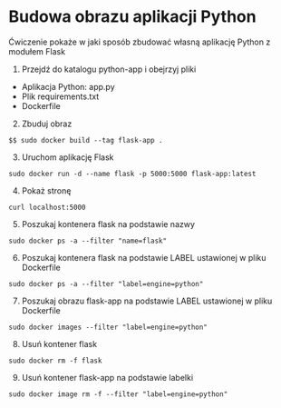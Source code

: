 # Budowa obrazu aplikacji Python
Ćwiczenie pokaże w jaki sposób zbudować własną aplikację Python z modułem Flask

1. Przejdź do katalogu python-app i obejrzyj pliki
- Aplikacja Python: app.py
- Plik requirements.txt
- Dockerfile

2. Zbuduj obraz
```
$$ sudo docker build --tag flask-app .
```

3. Uruchom aplikację Flask
```
sudo docker run -d --name flask -p 5000:5000 flask-app:latest
```

4. Pokaż stronę
```
curl localhost:5000
```

5. Poszukaj kontenera flask na podstawie nazwy
```
sudo docker ps -a --filter "name=flask"
```

6. Poszukaj kontenera flask na podstawie LABEL ustawionej w pliku Dockerfile
```
sudo docker ps -a --filter "label=engine=python"
```

7. Poszukaj obrazu flask-app na podstawie LABEL ustawionej w pliku Dockerfile
```
sudo docker images --filter "label=engine=python"
```

8. Usuń kontener flask
```
sudo docker rm -f flask
```

9. Usuń kontener flask-app na podstawie labelki
```
sudo docker image rm -f --filter "label=engine=python"
```

